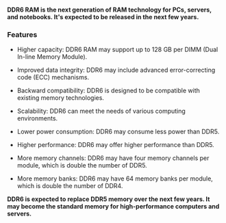 #### DDR6 RAM is the next generation of RAM technology for PCs, servers, and notebooks. It's expected to be released in the next few years. 

### Features

- Higher capacity: DDR6 RAM may support up to 128 GB per DIMM (Dual In-line Memory Module). 

- Improved data integrity: DDR6 may include advanced error-correcting code (ECC) mechanisms. 

- Backward compatibility: DDR6 is designed to be compatible with existing memory technologies. 

- Scalability: DDR6 can meet the needs of various computing environments. 

- Lower power consumption: DDR6 may consume less power than DDR5. 

- Higher performance: DDR6 may offer higher performance than DDR5. 

- More memory channels: DDR6 may have four memory channels per module, which is double the number of DDR5. 

- More memory banks: DDR6 may have 64 memory banks per module, which is double the number of DDR4.

**DDR6 is expected to replace DDR5 memory over the next few years. It may become the standard memory for high-performance computers and servers.**
